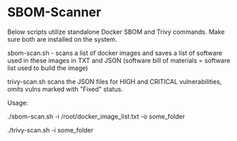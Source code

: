 # SBOM-Scanner

Below scripts utilize standalone Docker SBOM and Trivy commands. Make sure both are installed on the system.


sbom-scan.sh - scans a list of docker images and saves a list of software used in these images in TXT and JSON (software bill of materials = software list used to build the image)

trivy-scan.sh scans the JSON files for HIGH and CRITICAL vulnerabilities, omits vulns marked with "Fixed" status.



Usage:

./sbom-scan.sh -i /root/docker_image_list.txt -o some_folder

./trivy-scan.sh -i some_folder
